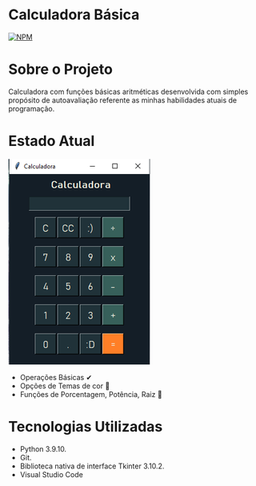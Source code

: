 # Calculadora Básica
[![NPM](https://img.shields.io/npm/l/react)](https://github.com/BrnCalisario/CalculadoraBasica/blob/main/LICENSE)

# Sobre o Projeto

Calculadora com funções básicas aritméticas desenvolvida com simples propósito de autoavaliação referente as minhas habilidades atuais de programação.

# Estado Atual
![Exemplo 1](https://github.com/BrnCalisario/CalculadoraBasica/blob/main/calculadora/img/appExample.png)

- Operações Básicas ✔
- Opções de Temas de cor 🚧
- Funções de Porcentagem, Potência, Raiz 🚧

# Tecnologias Utilizadas
- Python 3.9.10.
- Git.
- Biblioteca nativa de interface Tkinter 3.10.2.
- Visual Studio Code

